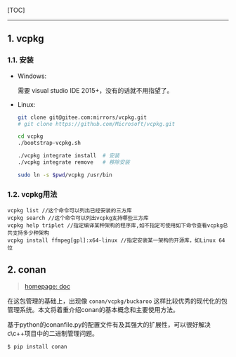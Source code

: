 <!--
+++
title       = "C++包管理器"
description = "1. vcpkg; 2. conan"
date        = "2022-01-03"
tags        = []
categories  = ["3-syntax","35-cpp","tools"]
series      = []
keywords    = []
weight      = 3
toc         = true
draft       = false
+++ -->

[TOC]

---

## 1. vcpkg

### 1.1. 安装

+ Windows:

    需要 visual studio IDE 2015+，没有的话就不用指望了。

+ Linux:

    ```sh
    git clone git@gitee.com:mirrors/vcpkg.git
    # git clone https://github.com/Microsoft/vcpkg.git

    cd vcpkg
    ./bootstrap-vcpkg.sh

    ./vcpkg integrate install  # 安装
    ./vcpkg integrate remove   # 移除安装

    sudo ln -s $pwd/vcpkg /usr/bin
    ```

### 1.2. vcpkg用法

```
vcpkg list //这个命令可以列出已经安装的三方库
vcpkg search //这个命令可以列出vcpkg支持哪些三方库
vcpkg help triplet //指定编译某种架构的程序库,如不指定可使用如下命令查看vcpkg总共支持多少种架构
vcpkg install ffmpeg[gpl]:x64-linux //指定安装某一架构的开源库，如Linux 64位
```

## 2. conan
> [homepage: doc](https://docs.conan.io/)

在这包管理的基础上，出现像 `conan/vcpkg/buckaroo` 这样比较优秀的现代化的包管理系统。本文将着重介绍conan的基本概念和主要使用方法。

基于python的conanfile.py的配置文件有及其强大的扩展性，可以很好解决c\c++项目中的二进制管理问题。

```sh
$ pip install conan
```
